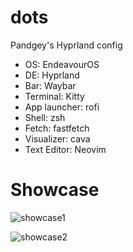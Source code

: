 # dots

Pandgey's Hyprland config

- OS: EndeavourOS
- DE: Hyprland
- Bar: Waybar
- Terminal: Kitty
- App launcher: rofi
- Shell: zsh
- Fetch: fastfetch
- Visualizer: cava
- Text Editor: Neovim

# Showcase

![showcase1](asset/showcase1.png)

![showcase2](asset/showcase2.png)
